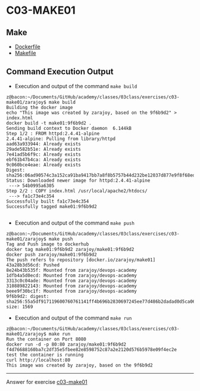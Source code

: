 # C03-MAKE01

## Make
- [Dockerfile](Dockerfile)
- [Makefile](Makefile)

## Command Execution Output

- Execution and output of the command `make build`
```
z@bacon:~/Documents/GitHub/academy/classes/03class/exercises/c03-make01/zarajoy$ make build
Building the docker image
echo "This image was created by zarajoy, based on the 9f6b9d2" > index.html
docker build -t make01:9f6b9d2 .
Sending build context to Docker daemon  6.144kB
Step 1/2 : FROM httpd:2.4.41-alpine
2.4.41-alpine: Pulling from library/httpd
aad63a933944: Already exists 
29ade582b51e: Already exists 
7e41ad5b6f9c: Already exists 
ebf61b47b4ca: Already exists 
9c060bce4eae: Already exists 
Digest: sha256:06ad90574c3a152ca91ba9417bb7a8f8b5757b44d232be12037d877e9f8f68ed
Status: Downloaded newer image for httpd:2.4.41-alpine
 ---> 54b0995a6305
Step 2/2 : COPY index.html /usr/local/apache2/htdocs/
 ---> fa1c73e4c354
Successfully built fa1c73e4c354
Successfully tagged make01:9f6b9d2


```

- Execution and output of the command `make push`
```
z@bacon:~/Documents/GitHub/academy/classes/03class/exercises/c03-make01/zarajoy$ make push
Tag and Push image to dockerhub
docker tag make01:9f6b9d2 zarajoy/make01:9f6b9d2
docker push zarajoy/make01:9f6b9d2
The push refers to repository [docker.io/zarajoy/make01]
43a28b3d56cd: Pushed 
8e24b43b535f: Mounted from zarajoy/devops-academy 
1dfb4a5d0ecd: Mounted from zarajoy/devops-academy 
3313c0c04ade: Mounted from zarajoy/devops-academy 
310889822143: Mounted from zarajoy/devops-academy 
beee9f30bc1f: Mounted from zarajoy/devops-academy 
9f6b9d2: digest: sha256:55a5df917119600760761141ff4b696b2830697245ee77d486b2dadad0d5ca06 size: 1569
```

- Execution and output of the command `make run`
```
z@bacon:~/Documents/GitHub/academy/classes/03class/exercises/c03-make01/zarajoy$ make run
Run the container on Port 8080
docker run -d -p 80:80 zarajoy/make01:9f6b9d2
f4d76688160ba7c2df35e5fbee82e8598752c87a2e2120d576b5978e09f4ec2e
test the container is running
curl http://localhost:80
This image was created by zarajoy, based on the 9f6b9d2

```

<!-- Don't change anything below this point-->
<!-- Before commiting, remove both commented lines--> 
***
Answer for exercise [c03-make01](https://github.com/devopsacademyau/academy/blob/8b64a93a228398e7342afe7b845cd197b22afaf3/classes/03class/exercises/c03-make01/README.md)